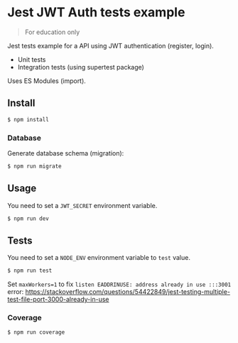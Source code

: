 # Jest JWT Auth tests example

> For education only

Jest tests example for a API using JWT authentication (register, login).

* Unit tests
* Integration tests (using supertest package)

Uses ES Modules (import).

## Install

```sh
$ npm install
```

### Database

Generate database schema (migration):

```sh
$ npm run migrate
```

## Usage

You need to set a `JWT_SECRET` environment variable.

```sh
$ npm run dev
```

## Tests

You need to set a `NODE_ENV` environment variable to `test` value.

```sh
$ npm run test
```

Set `maxWorkers=1` to fix `listen EADDRINUSE: address already in use :::3001` error: https://stackoverflow.com/questions/54422849/jest-testing-multiple-test-file-port-3000-already-in-use

### Coverage

```sh
$ npm run coverage
```